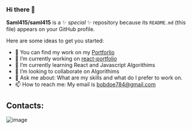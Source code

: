 ### Hi there 👋


**Saml415/saml415** is a ✨ _special_ ✨ repository because its `README.md` (this file) appears on your GitHub profile.

Here are some ideas to get you started:
- 📓 You can find my work on my [Portforlio](https://saml415.github.io/react-portfolio/) 
- 🔭 I’m currently working on [react-portfolio](https://github.com/Saml415/react-portfolio)
- 🌱 I’m currently learning React and Javascript Algorithims
- 👯 I’m looking to collaborate on Algorithims
- 💬 Ask me about: What are my skills and what do I prefer to work on.
- 📫 How to reach me: My email is [bobdoe784@gmail.com](mailto:bobdoe784@gmail.com)


## Contacts:


![image](https://user-images.githubusercontent.com/81829274/133861845-eebdcb10-16b6-4194-a6de-4286378e7903.png)
